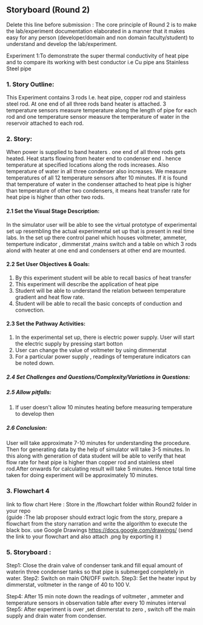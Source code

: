 ## Storyboard (Round 2)

Delete this line before submission : The core principle of Round 2 is to make the lab/experiment documentation elaborated in a manner that it makes easy for any person (developer/domain and non domain faculty/student) to understand and develop the lab/experiment.

Experiment 1:To demonstrate the super thermal conductivity of heat pipe and to compare its working with best conductor i.e Cu pipe ans Stainless Steel pipe

### 1. Story Outline:

This Experiment contains 3 rods I.e. heat pipe, copper rod and stainless steel rod. At one end of all three rods band heater is attached. 3 temperature sensors measure temperature along the length of pipe for each rod and one temperature sensor measure the temperature of water in the reservoir attached to each rod.

### 2. Story:

When power is supplied to band heaters . one end of all three rods gets heated. Heat starts flowing from heater end to condenser end . hence temperature at specified locations along the rods increases. Also temperature of water in all three condenser also increases. We measure temperatures of all 12 temperature sensors after 10 minutes. If it is found that temperature of water in the condenser attached to heat pipe is higher than temperature of other two condensers, it means heat transfer rate for heat pipe is higher than other two rods.

#### 2.1 Set the Visual Stage Description:
In the simulator user will be able to see the virtual prototype of experimental set up resembling the actual experimental set up that is present in real time labs. In the set up there control panel which houses voltmeter, ammeter, temperture indicator , dimmerstat ,mains switch and a table on which 3 rods alond with heater at one end and condensers at other end are mounted.

#### 2.2 Set User Objectives & Goals:
1.	By this experiment student will be able to recall basics of heat transfer
2.	This experiment will describe the application of heat pipe
3.	Student will be able to understand the relation between temperature gradient and heat flow rate.
4.	Student will be able to recall the basic concepts of conduction and convection.


#### 2.3 Set the Pathway Activities:

1.	In the experimental set up, there is electric power supply. User will start the electric supply by pressing start botton
2.	User can change the value of voltmeter by using dimmerstat
3.	For a particular power supply , readings of temperature indicators can be noted down.


##### 2.4 Set Challenges and Questions/Complexity/Variations in Questions:


##### 2.5 Allow pitfalls:
1.	If user doesn't allow 10 minutes heating before measuring temperature to develop then 
##### 2.6 Conclusion:
User will take approximate 7-10 minutes for understanding the procedure. Then for generating data by the help of simulator will take 3-5 minutes. In this along with generation of data student will be able to verify that heat flow rate for heat pipe is higher than copper rod and stainless steel rod.After onwards for calculating result will take 5 minutes. Hence total time taken for doing experiment will be approximately 10 minutes.

### 3. Flowchart 4
<img src=""/><br>
link to flow chart Here : Store in the  /flowchart folder within Round2 folder in your repo
<br>
(guide :The lab proposer should extract logic from the story, prepare a flowchart from the story narration and write the algorithm to execute the black box.  use Google Drawings https://docs.google.com/drawings/ (send the link to your flowchart and also attach .png by exporting it )


### 5. Storyboard :
Step1: Close the drain valve of condenser tank.and fill equal amount of waterin three condenser tanks so that pipe is submerged completely in water.
Step2: Switch on main ON/OFF switch.
Step3: Set the heater input by dimmerstat, voltmeter in the range of 40 to 100 V.

Step4: After 15 min note down the readings of voltmeter , ammeter and temperature sensors in observation table after every 10 minutes interval 
Step5: After experiment is over ,set dimmerstat to zero , switch off the main supply and drain water from condenser.
